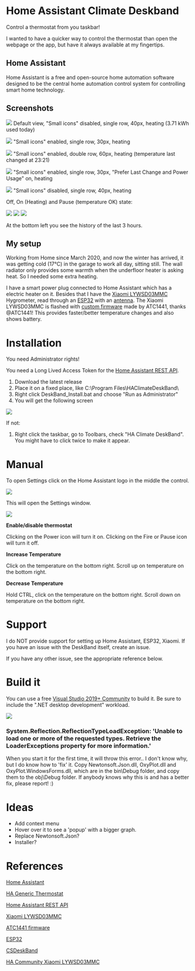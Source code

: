 # Home Assistant Climate Deskband

Control a thermostat from you taskbar!

I wanted to have a quicker way to control the thermostat than open the webpage or the app, but have it always available at my fingertips.

## Home Assistant

Home Assistant is a free and open-source home automation software designed to be the central home automation control system for controlling smart home technology.

## Screenshots

![](https://user-images.githubusercontent.com/5886900/103490238-beac2100-4e1a-11eb-8e70-4fa4021974b4.png) Default view, "Small icons" disabled, single row, 40px, heating (3.71 kWh used today)

![](https://user-images.githubusercontent.com/5886900/103490258-e56a5780-4e1a-11eb-92ba-4f69433d66c1.png) "Small icons" enabled, single row, 30px, heating

![](https://user-images.githubusercontent.com/5886900/103490277-0f237e80-4e1b-11eb-9537-73338f10af36.png) "Small icons" enabled, double row, 60px, heating (temperature last changed at 23:21)

![](https://user-images.githubusercontent.com/5886900/103490312-5578dd80-4e1b-11eb-857b-927bc6a12c3d.png) "Small icons" enabled, single row, 30px, "Prefer Last Change and Power Usage" on, heating

![](https://user-images.githubusercontent.com/5886900/103490358-92dd6b00-4e1b-11eb-8d3a-87478a4613c6.png) "Small icons" disabled, single row, 40px, heating


Off, On (Heating) and Pause (temperature OK) state:

![](https://user-images.githubusercontent.com/5886900/103456043-b35dd600-4cf2-11eb-814c-949253dd4bb3.png)
![](https://user-images.githubusercontent.com/5886900/103456050-c53f7900-4cf2-11eb-90a5-3d287ee338e4.png)
![](https://user-images.githubusercontent.com/5886900/103456056-d8524900-4cf2-11eb-9df0-8a4c9cbb8485.png)

At the bottom left you see the history of the last 3 hours.

## My setup

Working from Home since March 2020, and now the winter has arrived, it was getting cold (17°C) in the garage to work all day, sitting still. The wall radiator only provides some warmth when the underfloor heater is asking heat. So I needed some extra heating.

I have a smart power plug connected to Home Assistant which has a electric heater on it. Besides that I have the [Xiaomi LYWSD03MMC](https://a.aliexpress.com/_BSEyaG) Hygrometer, read through an [ESP32](https://a.aliexpress.com/_B1IE4Y) with an [antenna](https://a.aliexpress.com/_B1fp7a). The Xiaomi LYWSD03MMC is flashed with [custom firmware](https://github.com/atc1441/ATC_MiThermometer) made by ATC1441, thanks @ATC1441! This provides faster/better temperature changes and also shows battery.

# Installation

You need Administrator rights!

You need a Long Lived Access Token for the [Home Assistant REST API](https://developers.home-assistant.io/docs/api/rest/).

1.  Download the latest release
2.  Place it on a fixed place, like C:\\Program Files\\HAClimateDeskBand\\
3.  Right click DeskBand\_Install.bat and choose "Run as Administrator"
4.  You will get the following screen

![](https://user-images.githubusercontent.com/5886900/103490074-9243d500-4e19-11eb-9523-7ae4cf649721.png)

If not:

1.  Right click the taskbar, go to Toolbars, check "HA Climate DeskBand". You might have to click twice to make it appear.

# Manual

To open Settings click on the Home Assistant logo in the middle the control.

![](https://user-images.githubusercontent.com/5886900/103488786-ff526d00-4e0f-11eb-920c-fde3bbd99318.png)

This will open the Settings window.

![](https://user-images.githubusercontent.com/5886900/103456844-4e0de300-4cfa-11eb-85a8-b78b0b07ee31.png)

**Enable/disable thermostat**

Clicking on the Power icon will turn it on. Clicking on the Fire or Pause icon will turn it off.

**Increase Temperature**

Click on the temperature on the bottom right.
Scroll up on temperature on the bottom right.

**Decrease Temperature**

Hold CTRL, click on the temperature on the bottom right.
Scroll down on temperature on the bottom right.

# Support

I do NOT provide support for setting up Home Assistant, ESP32, Xiaomi. If you have an issue with the DeskBand itself, create an issue.

If you have any other issue, see the appropriate reference below.

# Build it

You can use a free [Visual Studio 2019+ Community](https://visualstudio.microsoft.com/vs/community/) to build it. Be sure to include the ".NET desktop development" workload.

![](https://user-images.githubusercontent.com/5886900/103488252-4ee26a00-4e0b-11eb-88ca-10d720578148.png)

### System.Reflection.ReflectionTypeLoadException: 'Unable to load one or more of the requested types. Retrieve the LoaderExceptions property for more information.'

When you start it for the first time, it will throw this error.. I don't know why, but I do know how to 'fix' it. Copy Newtonsoft.Json.dll, OxyPlot.dll and OxyPlot.WindowsForms.dll, which are in the bin\\Debug folder, and copy them to the obj\\Debug folder. If anybody knows why this is and has a better fix, please report! :)

# Ideas

*   Add context menu
*   Hover over it to see a 'popup' with a bigger graph.
*   Replace Newtonsoft.Json?
*   Installer?

# References

[Home Assistant](https://www.home-assistant.io/)

[HA Generic Thermostat](https://www.home-assistant.io/integrations/generic_thermostat/)

[Home Assistant REST API](https://developers.home-assistant.io/docs/api/rest/)

[Xiaomi LYWSD03MMC](https://a.aliexpress.com/_BSEyaG)

[ATC1441 firmware](https://github.com/atc1441/ATC_MiThermometer)

[ESP32](https://a.aliexpress.com/_B1IE4Y)

[CSDeskBand](https://github.com/dsafa/CSDeskBand)

[HA Community Xiaomi LYWSD03MMC](https://community.home-assistant.io/search?q=Xiaomi%20LYWSD03MMC)
